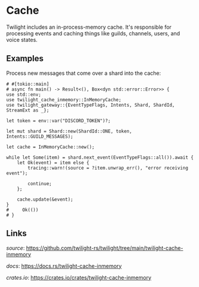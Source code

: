 # Cache

Twilight includes an in-process-memory cache. It's responsible for processing
events and caching things like guilds, channels, users, and voice states.


## Examples

Process new messages that come over a shard into the cache:

```rust,no_run
# #[tokio::main]
# async fn main() -> Result<(), Box<dyn std::error::Error>> {
use std::env;
use twilight_cache_inmemory::InMemoryCache;
use twilight_gateway::{EventTypeFlags, Intents, Shard, ShardId, StreamExt as _};

let token = env::var("DISCORD_TOKEN")?;

let mut shard = Shard::new(ShardId::ONE, token, Intents::GUILD_MESSAGES);

let cache = InMemoryCache::new();

while let Some(item) = shard.next_event(EventTypeFlags::all()).await {
    let Ok(event) = item else {
        tracing::warn!(source = ?item.unwrap_err(), "error receiving event");

        continue;
    };

    cache.update(&event);
}
#     Ok(())
# }
```

## Links

*source*: <https://github.com/twilight-rs/twilight/tree/main/twilight-cache-inmemory>

*docs*: <https://docs.rs/twilight-cache-inmemory>

*crates.io*: <https://crates.io/crates/twilight-cache-inmemory>
